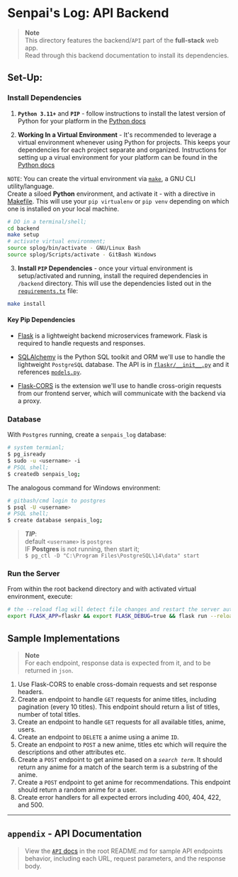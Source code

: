 # Senpai's Log: API Backend
> **Note**  
> This directory features the backend/`API` part of the **full-stack** web app.  
> Read through this backend documentation to install its dependencies.

## Set-Up:

### Install Dependencies

1. **`Python 3.11+`** and **`PIP`** - follow instructions to install the latest version of Python for your platform in the [Python docs](https://docs.python.org/3/using/unix.html#getting-and-installing-the-latest-version-of-python)

2. **Working In a Virtual Environment** - It's recommended to leverage a virtual environment whenever using Python for projects. This keeps your dependencies for each project separate and organized. Instructions for setting up a virual environment for your platform can be found in the [Python docs](https://packaging.python.org/guides/installing-using-pip-and-virtual-environments/)


`NOTE`: You can create the virtual environment via [`make`](https://www.gnu.org/software/make/), a GNU CLI utility/language.  
Create a siloed **Python** environment, and activate it - with a directive in [Makefile](./Makefile). This will use your `pip virtualenv` or `pip venv` depending on which one is installed on your local machine.
```bash
# DO in a terminal/shell;
cd backend
make setup
# activate virtual environment;
source splog/bin/activate - GNU/Linux Bash
source splog/Scripts/activate - GitBash Windows
```

3. **Install `PIP` Dependencies** - once your virtual environment is setup/activated and running, install the required dependencies in `/backend` directory. This will use the dependencies listed out in the [`requirements.tx`](./requirements.txt) file:

```bash
make install
```

#### Key Pip Dependencies

- [Flask](http://flask.pocoo.org/) is a lightweight backend microservices framework. Flask is required to handle requests and responses.

- [SQLAlchemy](https://www.sqlalchemy.org/) is the Python SQL toolkit and ORM we'll use to handle the lightweight `PostgreSQL` database. The API is in [`flaskr/__init__.py`](./flaskr/__init__.py) and it  references [`models.py`](./models.py).

- [Flask-CORS](https://flask-cors.readthedocs.io/en/latest/#) is the extension we'll use to handle cross-origin requests from our frontend server, which will communicate with the backend via a proxy.


### Database

With `Postgres` running, create a `senpais_log` database:

```bash
# system termianl;
$ pg_isready 
$ sudo -u <username> -i
# PSQL shell;
$ createdb senpais_log;
```

The analogous command for Windows environment:
```bash
# gitbash/cmd login to postgres
$ psql -U <username>
# PSQL shell;
$ create database senpais_log;
```

> **_TIP_**:  
> default `<username>` is `postgres`  
> IF **Postgres** is not running, then start it;  
> `$ pg_ctl -D "C:\Program Files\PostgreSQL\14\data" start`



### Run the Server

From within the root backend directory and with activated virtual environment, execute:

```bash
# the --reload flag will detect file changes and restart the server automatically.
export FLASK_APP=flaskr && export FLASK_DEBUG=true && flask run --reload
```

## Sample Implementations
> **Note**  
> For each endpoint, response data is expected from it, and to be returned in `json`.

1. Use Flask-CORS to enable cross-domain requests and set response headers.
2. Create an endpoint to handle `GET` requests for anime titles, including pagination (every 10 titles). This endpoint should return a list of titles, number of total titles.
3. Create an endpoint to handle `GET` requests for all available titles, anime, users.
4. Create an endpoint to `DELETE` a anime using a anime `ID`.
5. Create an endpoint to `POST` a new anime, titles etc which will require the descriptions and other attributes etc.
6. Create a `POST` endpoint to get anime based on a *`search term`*. It should return any anime for a match of the search term is a substring of the anime.
7. Create a `POST` endpoint to get anime for recommendations. This endpoint should  return a random anime for a user.
8. Create error handlers for all expected errors including 400, 404, 422, and 500.


---
## `appendix` - API Documentation

> View the [`API` docs](../README.md#api-reference) in the root README.md for sample API endpoints behavior, including each URL, request parameters, and the response body.

